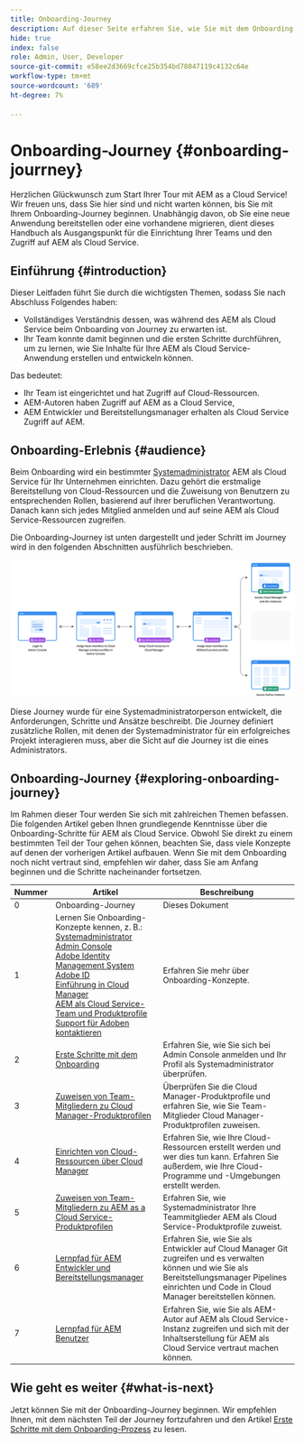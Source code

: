 ```yaml
---
title: Onboarding-Journey
description: Auf dieser Seite erfahren Sie, wie Sie mit dem Onboarding von Journey beginnen.
hide: true
index: false
role: Admin, User, Developer
source-git-commit: e58ee2d3669cfce25b354bd78047119c4132c64e
workflow-type: tm+mt
source-wordcount: '689'
ht-degree: 7%

---
```


# Onboarding-Journey {#onboarding-jourrney}

Herzlichen Glückwunsch zum Start Ihrer Tour mit AEM as a Cloud Service! Wir freuen uns, dass Sie hier sind und nicht warten können, bis Sie mit Ihrem Onboarding-Journey beginnen. Unabhängig davon, ob Sie eine neue Anwendung bereitstellen oder eine vorhandene migrieren, dient dieses Handbuch als Ausgangspunkt für die Einrichtung Ihrer Teams und den Zugriff auf AEM als Cloud Service.

## Einführung {#introduction}

Dieser Leitfaden führt Sie durch die wichtigsten Themen, sodass Sie nach Abschluss Folgendes haben:

* Vollständiges Verständnis dessen, was während des AEM als Cloud Service beim Onboarding von Journey zu erwarten ist.
* Ihr Team konnte damit beginnen und die ersten Schritte durchführen, um zu lernen, wie Sie Inhalte für Ihre AEM als Cloud Service-Anwendung erstellen und entwickeln können.

Das bedeutet:

* Ihr Team ist eingerichtet und hat Zugriff auf Cloud-Ressourcen.
* AEM-Autoren haben Zugriff auf AEM as a Cloud Service,
* AEM Entwickler und Bereitstellungsmanager erhalten als Cloud Service Zugriff auf AEM.


## Onboarding-Erlebnis {#audience}

Beim Onboarding wird ein bestimmter [Systemadministrator](https://experienceleague.adobe.com/docs/experience-manager-cloud-service/onboarding/onboarding-concepts/system-administrator.html?lang=en) AEM als Cloud Service für Ihr Unternehmen einrichten. Dazu gehört die erstmalige Bereitstellung von Cloud-Ressourcen und die Zuweisung von Benutzern zu entsprechenden Rollen, basierend auf ihrer beruflichen Verantwortung. Danach kann sich jedes Mitglied anmelden und auf seine AEM als Cloud Service-Ressourcen zugreifen.

Die Onboarding-Journey ist unten dargestellt und jeder Schritt im Journey wird in den folgenden Abschnitten ausführlich beschrieben.

![](/help/journey-onboarding/assets/onboarding-journey.png)

Diese Journey wurde für eine Systemadministratorperson entwickelt, die Anforderungen, Schritte und Ansätze beschreibt. Die Journey definiert zusätzliche Rollen, mit denen der Systemadministrator für ein erfolgreiches Projekt interagieren muss, aber die Sicht auf die Journey ist die eines Administrators.

## Onboarding-Journey {#exploring-onboarding-journey}

Im Rahmen dieser Tour werden Sie sich mit zahlreichen Themen befassen. Die folgenden Artikel geben Ihnen grundlegende Kenntnisse über die Onboarding-Schritte für AEM als Cloud Service. Obwohl Sie direkt zu einem bestimmten Teil der Tour gehen können, beachten Sie, dass viele Konzepte auf denen der vorherigen Artikel aufbauen. Wenn Sie mit dem Onboarding noch nicht vertraut sind, empfehlen wir daher, dass Sie am Anfang beginnen und die Schritte nacheinander fortsetzen.

| Nummer | Artikel | Beschreibung |
|---|---|---|
| 0 | Onboarding-Journey | Dieses Dokument |
| 1 | Lernen Sie Onboarding-Konzepte kennen, z. B.:<br>[Systemadministrator](https://experienceleague.adobe.com/docs/experience-manager-cloud-service/onboarding/onboarding-concepts/system-administrator.html?lang=en)<br>[Admin Console](https://experienceleague.adobe.com/docs/experience-manager-cloud-service/onboarding/onboarding-concepts/admin-console.html?lang=en)<br>[Adobe Identity Management System](https://experienceleague.adobe.com/docs/experience-manager-cloud-service/onboarding/onboarding-concepts/ims.html?lang=en)<br>[Adobe ID](https://experienceleague.adobe.com/docs/experience-manager-cloud-service/onboarding/onboarding-concepts/adobe-id.html?lang=en)<br>[Einführung in Cloud Manager](https://experienceleague.adobe.com/docs/experience-manager-cloud-service/onboarding/onboarding-concepts/cloud-manager-introduction.html?lang=en)<br>[AEM als Cloud Service-Team und Produktprofile](https://experienceleague.adobe.com/docs/experience-manager-cloud-service/onboarding/onboarding-concepts/aem-cs-team-product-profiles.html?lang=en)<br>[Support für Adoben kontaktieren](https://experienceleague.adobe.com/docs/experience-manager-cloud-service/onboarding/onboarding-concepts/onboarding-help-resources.html?lang=en) | Erfahren Sie mehr über Onboarding-Konzepte. |
| 2 | [Erste Schritte mit dem Onboarding](/help/journey-onboarding/sysadmin/get-started-onboarding-journey.md) | Erfahren Sie, wie Sie sich bei Admin Console anmelden und Ihr Profil als Systemadministrator überprüfen. |
| 3 | [Zuweisen von Team-Mitgliedern zu Cloud Manager-Produktprofilen](/help/journey-onboarding/sysadmin/assign-team-members-cloud-manager.md) | Überprüfen Sie die Cloud Manager-Produktprofile und erfahren Sie, wie Sie Team-Mitglieder Cloud Manager-Produktprofilen zuweisen. |
| 4 | [Einrichten von Cloud-Ressourcen über Cloud Manager](/help/journey-onboarding/sysadmin/setup-cloud-resources-via-cloud-manager.md) | Erfahren Sie, wie Ihre Cloud-Ressourcen erstellt werden und wer dies tun kann. Erfahren Sie außerdem, wie Ihre Cloud-Programme und -Umgebungen erstellt werden. |
| 5 | [Zuweisen von Team-Mitgliedern zu AEM as a Cloud Service-Produktprofilen](/help/journey-onboarding/sysadmin/assign-team-members-aem-cloud-service.md) | Erfahren Sie, wie Systemadministrator Ihre Teammitglieder AEM als Cloud Service-Produktprofile zuweist. |
| 6 | [Lernpfad für AEM Entwickler und Bereitstellungsmanager](/help/journey-onboarding/sysadmin/learning-path-developers-deploymentmanagers.md) | Erfahren Sie, wie Sie als Entwickler auf Cloud Manager Git zugreifen und es verwalten können und wie Sie als Bereitstellungsmanager Pipelines einrichten und Code in Cloud Manager bereitstellen können. |
| 7 | [Lernpfad für AEM Benutzer](/help/journey-onboarding/sysadmin/learning-path-aem-users.md) | Erfahren Sie, wie Sie als AEM-Autor auf AEM als Cloud Service-Instanz zugreifen und sich mit der Inhaltserstellung für AEM als Cloud Service vertraut machen können. |

## Wie geht es weiter {#what-is-next}

Jetzt können Sie mit der Onboarding-Journey beginnen. Wir empfehlen Ihnen, mit dem nächsten Teil der Journey fortzufahren und den Artikel [Erste Schritte mit dem Onboarding-Prozess](/help/journey-onboarding/sysadmin/get-started-onboarding-journey.md) zu lesen.
